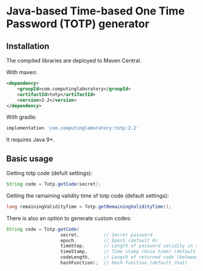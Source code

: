 # Java-based Time-based One Time Password (TOTP) generator

## Installation

The compiled libraries are deployed to Maven Central.

With maven:

```xml
<dependency>
    <groupId>com.computinglaboratory</groupId>
    <artifactId>totp</artifactId>
    <version>2.2</version>
</dependency>
```

With gradle:

```groovy
implementation 'com.computinglaboratory:totp:2.2'
```

It requires Java 9+.

## Basic usage

Getting totp code (defult settings):
```java
String code = Totp.getCode(secret);
```

Getting the ramaining validity time of totp code (default settings):
```java
long remainingValidityTime = Totp.getRemainingValidityTime();
```

There is also an option to generate custom codes:
```java
String code = Totp.getCode(
                    secret,         // Secret password
                    epoch,          // Epoch (default 0)
                    timeStep,       // Length of password validity in seconds (default 30)
                    timeStamp,      // Time stamp (Unix time) (default now)
                    codeLength,     // Length of returned code (between 1 and 9, default 6)
                    hashFunction);  // Hash function (default sha1)
```
